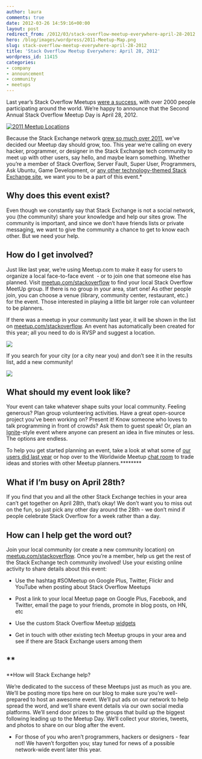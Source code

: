 ```yaml
---
author: laura
comments: true
date: 2012-03-26 14:59:16+00:00
layout: post
redirect_from: /2012/03/stack-overflow-meetup-everywhere-april-28-2012
hero: /blog/images/wordpress/2011-Meetup-Map.png
slug: stack-overflow-meetup-everywhere-april-28-2012
title: 'Stack Overflow Meetup Everywhere: April 28, 2012'
wordpress_id: 11415
categories:
- company
- announcement
- community
- meetups
---
```


Last year’s Stack Overflow Meetups [were a success](http://blog.stackoverflow.com/2011/04/stack-overflow-world-wide-meetups-success/), with over 2000 people participating around the world. We’re happy to announce that the Second Annual Stack Overflow Meetup Day is April 28, 2012.


[![2011 Meetup Locations](/blog/images/wordpress/2011-Meetup-Map.png)](/blog/images/wordpress/2011-Meetup-Map.png)


Because the Stack Exchange network [grew so much over 2011](http://blog.stackoverflow.com/2012/01/state-of-the-stack-2011-a-message-from-your-ceo-2/), we’ve decided our Meetup day should grow, too. This year we’re calling on every hacker, programmer, or designer in the Stack Exchange tech community to meet up with other users, say hello, and maybe learn something. Whether you’re a member of Stack Overflow, Server Fault, Super User, Programmers, Ask Ubuntu, Game Development, or [any other technology-themed Stack Exchange site](http://www.meetup.com/stackoverflow/days/), we want you to be a part of this event.*


## Why does this event exist?


Even though we constantly say that Stack Exchange is not a social network, you (the community) share your knowledge and help our sites grow. The community is important, and since we don’t have friends lists or private messaging, we want to give the community a chance to get to know each other. But we need your help.


## How do I get involved?


Just like last year, we’re using Meetup.com to make it easy for users to organize a local face-to-face event  - or to join one that someone else has planned. Visit [meetup.com/stackoverflow](http://www.meetup.com/stackoverflow/) to find your local Stack Overflow MeetUp group. If there is no group in your area, start one! As other people join, you can choose a venue (library, community center, restaurant, etc.) for the event. Those interested in playing a little bit larger role can volunteer to be planners.

If there was a meetup in your community last year, it will be shown in the list on [meetup.com/stackoverflow](http://meetup.com/stackoverflow). An event has automatically been created for this year; all you need to do is RVSP and suggest a location.


[![](/blog/images/wordpress/existing_community-e1331924926860.png)](/blog/images/wordpress/existing_community-e1331924926860.png)




If you search for your city (or a city near you) and don’t see it in the results list, add a new community!





[![](/blog/images/wordpress/start_new_community-e1331925638679.png)](/blog/images/wordpress/start_new_community-e1331925638679.png)





## What should my event look like?


Your event can take whatever shape suits your local community. Feeling generous? Plan group volunteering activities. Have a great open-source project you’ve been working on? Present it! Know someone who loves to talk programming in front of crowds? Ask them to guest speak! Or, plan an [Ignite](http://igniteshow.com/)-style event where anyone can present an idea in five minutes or less. The options are endless.

To help you get started planning an event, take a look at what some of [our users did last year](http://blog.stackoverflow.com/2011/03/attend-one-of-stack-overflows-250-world-wide-meetups-2/) or hop over to the Worldwide Meetup [chat room](http://chat.stackoverflow.com/rooms/632/worldwide-meetup-day) to trade ideas and stories with other Meetup planners.********


## What if I’m busy on April 28th?


If you find that you and all the other Stack Exchange techies in your area can’t get together on April 28th, that’s okay! We don’t want you to miss out on the fun, so just pick any other day around the 28th - we don’t mind if people celebrate Stack Overflow for a week rather than a day.


## How can I help get the word out?


Join your local community (or create a new community location) on [meetup.com/stackoverflow](http://meetup.com/stackoverflow). Once you’re a member, help us get the rest of the Stack Exchange tech community involved! Use your existing online activity to share details about this event:



	
  * Use the hashtag #SOMeetup on Google Plus, Twitter, Flickr and YouTube when posting about Stack Overflow Meetups

	
  * Post a link to your local Meetup page on Google Plus, Facebook, and Twitter, email the page to your friends, promote in blog posts, on HN, etc

	
  * Use the custom Stack Overflow Meetup [widgets](http://www.meetup.com/stackoverflow/widgets/)

	
  * Get in touch with other existing tech Meetup groups in your area and see if there are Stack Exchange users among them




## **
**How will Stack Exchange help?


We’re dedicated to the success of these Meetups just as much as you are. We’ll be posting more tips here on our blog to make sure you’re well-prepared to host an awesome event. We’ll put ads on our network to help spread the word, and we’ll share event details via our own social media platforms. We’ll send door prizes to the groups that build up the biggest following leading up to the Meetup Day. We’ll collect your stories, tweets, and photos to share on our blog after the event.



* For those of you who aren’t programmers, hackers or designers - fear not! We haven’t forgotten you; stay tuned for news of a possible network-wide event later this year. 
